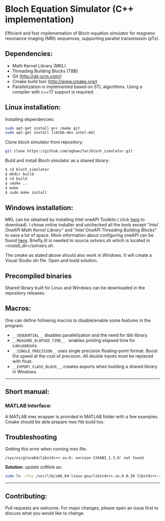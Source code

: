 # Bloch Equation Simulator (C++ implementation)

Efficient and fast implementation of Bloch equation simulator for magnetic resonance imaging (MRI) sequences, supporting parallel transmission (pTx).

## Dependencies:

* Math Kernel Library (MKL)
* Threading Building Blocks (TBB)
* Git (http://git-scm.com/)
* Cmake build tool (http://www.cmake.org/)
* Parallelization is implemented based on STL algorithms. Using a compiler with c++17 support is required.


## Linux installation:

Installing dependencies:

```sh
sudo apt-get install g++ cmake git
sudo apt-get install libtbb-dev intel-mkl
```

Clone bloch simulator from repository:

```sh
git clone https://github.com/aghaeifar/bloch_simulator.git
```

Build and install Bloch simulator as a shared library:

```sh
$ cd bloch_simulator
$ mkdir build
$ cd build
$ cmake ..
$ make
$ sudo make install
```

## Windows installation:
MKL can be obtained by installing Intel oneAPI Toolkits ( click [here](https://www.intel.com/content/www/us/en/developer/tools/oneapi/base-toolkit-download.html) to download). I chose online installer and unchecked all the tools except "*Intel OneAPI Math Kernel Library*" and "*Intel OneAPI Threading Building Blocks*" to save a lot of space. More information about configuring oneAPI can be found [here](https://www.intel.com/content/www/us/en/develop/documentation/get-started-with-intel-oneapi-base-linux/top/before-you-begin.html). Briefly,iIt is needed to source *setvars.sh* which is located in *<install_dir>/setvars.sh*.

The cmake as stated above should also work in Windows. It will create a Visual Studio sln file. Open and build solution.
## Precompiled binaries
Shared library built for Linux and Windows can be downloaded in the repository releases.

## Macros:

One can define following macros to disable/enable some features in the program:
- ```__SEQUENTIAL__``` disables parallelization and the need for tbb library.
- ```__MEASURE_ELAPSED_TIME__ ``` enables printing elapsed time for calculations.
- ```__SINGLE_PRECISION__``` uses single precision floating-point format. Boost the speed at the cost of precision. All double inputs must be replaced with float.
- ```__EXPORT_CLASS_BLOCH__```, creates exports when building a shared library in Windows.
---

## Short manual:

### MATLAB Interface:

A MATLAB mex wrapper is provided in MATLAB folder with a few examples. Cmake should be able prepare mex file build too.


## Troubleshooting 

Getting this error when running mex file:
```
/sys/os/glnxa64/libstdc++.so.6: version CXXABI_1.3.8' not found
```
**Solution**: update softlink as:
```sh
sudo ln -vfns /usr/lib/x86_64-linux-gnu/libstdc++.so.6.0.30 libstdc++.so.6
```


---

## Contributing:

Pull requests are welcome. For major changes, please open an issue first to discuss what you would like to change.